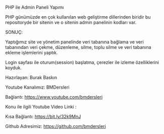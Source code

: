 PHP ile Admin Paneli Yapımı

PHP günümüzde en çok kullanılan web geliştirme dillerinden biridir bu repositoryde bir sitenin ve o sitenin admin panelinin kodları var.

SONUÇ:

Yaptığımız site ve yönetim panelinde veri tabanına bağlama ve veri tabanından veri çekme, düzenleme, silme, toplu silme ve veri tabanına ekleme işlemlerini yaptık.

Login sayfası ile oturum(session) başlatma, çerezler ile izleme özelliklerini koyduk.

Hazırlayan: Burak Baskın

Youtube Kanalımız: BMDersleri

Bağlantı: https://www.youtube.com/bmdersleri

Konu ile ilgili Youtube Video Linki :

Kısa Bağlantı: https://bit.ly/32k9MnJ

Github Adresimiz: https://github.com/bmdersleri

